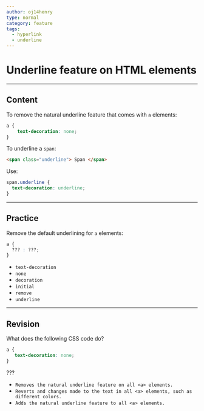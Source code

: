 ```yaml
---
author: oj14henry
type: normal
category: feature
tags:
  - hyperlink
  - underline
---
```


# Underline feature on HTML elements


---

## Content

To remove the natural underline feature that comes with `a` elements:

```css
a {
    text-decoration: none;
}
```

To underline a `span`:

```html
<span class="underline"> Span </span>
```

Use:

```css
span.underline {
  text-decoration: underline;
}
```


---

## Practice

Remove the default underlining for `a` elements:

```css
a {
  ??? : ???;
}
```

- `text-decoration`
- `none`
- `decoration`
- `initial`
- `remove`
- `underline`


---

## Revision

What does the following CSS code do?

```css
a {
   text-decoration: none;
}
```

 ???

- `Removes the natural underline feature on all <a> elements.`
- `Reverts and changes made to the text in all <a> elements, such as different colors.`
- `Adds the natural underline feature to all <a> elements.`
